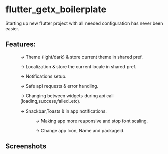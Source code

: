 # flutter_getx_boilerplate

Starting up new flutter project with all needed configuration has never been easier.

## Features:
<ul>
   <ol> -> Theme (light/dark) & store current theme in shared pref.</ol>
   <ol>-> Localization & store the current locale in shared pref.</ol>
   <ol>-> Notifications setup.</ol>
   <ol>-> Safe api requests & error handling.</ol>
   <ol>-> Changing between widgets during api call (loading,success,failed..etc).</ol>
   <ol>-> Snackbar,Toasts & in app notifications.<ol/>
   <ol>-> Making app more responsive and stop font scaling.</ol>
   <ol>-> Change app Icon, Name and packageid.</ol>
</ul>
   
## Screenshots
